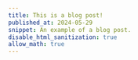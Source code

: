 ```yaml
---
title: This is a blog post!
published_at: 2024-05-29
snippet: An example of a blog post.
disable_html_sanitization: true
allow_math: true
---
```


